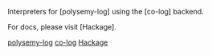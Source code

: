 Interpreters for [polysemy-log] using the [co-log] backend.

For docs, please visit [Hackage].

[polysemy-log](https://hackage.haskell.org/package/polysemy-log)
[co-log](https://hackage.haskell.org/package/co-log-polysemy)
[Hackage](https://hackage.haskell.org/package/polysemy-log-co)

